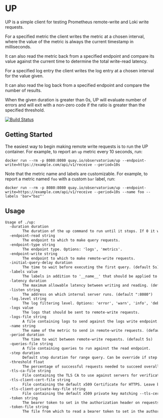 # UP

UP is a simple client for testing Prometheus remote-write and Loki write requests.

For a specified metric the client writes the metric at a chosen interval, where the value of the metric is always the current timestamp in milliseconds. 

It can also read the metric back from a specified endpoint and compare its value against the current time to determine the total write-read latency.

For a specified log entry the client writes the log entry at a chosen interval for the value given. 

It can also read the log back from a specified endpoint and compare the number of results.

When the given duration is greater than 0s, UP will evaluate number of errors and will exit with a non-zero code if the ratio is greater than the specified threshold.

[![Build Status](https://cloud.drone.io/api/badges/observatorium/up/status.svg)](https://cloud.drone.io/observatorium/up)

## Getting Started

The easiest way to begin making remote write requests is to run the UP container.
For example, to report an `up` metric every 10 seconds, run:

```shell
docker run --rm -p 8080:8080 quay.io/observatorium/up --endpoint-write=https://example.com/api/v1/receive --period=10s
```

Note that the metric name and labels are customizable.
For example, to report a metric named `foo` with a custom `bar` label, run:

```shell
docker run --rm -p 8080:8080 quay.io/observatorium/up --endpoint-write=https://example.com/api/v1/receive --period=10s --name foo --labels 'bar="baz"'
```

## Usage

[embedmd]:# (tmp/help.txt)
```txt
Usage of ./up:
  -duration duration
    	The duration of the up command to run until it stops. If 0 it will not stop until the process is terminated. (default 5m0s)
  -endpoint-read string
    	The endpoint to which to make query requests.
  -endpoint-type string
    	The endpoint type. Options: 'logs', 'metrics'.
  -endpoint-write string
    	The endpoint to which to make remote-write requests.
  -initial-query-delay duration
    	The time to wait before executing the first query. (default 5s)
  -labels value
    	The labels in addition to '__name__' that should be applied to remote-write requests.
  -latency duration
    	The maximum allowable latency between writing and reading. (default 15s)
  -listen string
    	The address on which internal server runs. (default ":8080")
  -log.level string
    	The log filtering level. Options: 'error', 'warn', 'info', 'debug'. (default "info")
  -logs value
    	The logs that should be sent to remote-write requests.
  -logs-file string
    	A file containing logs to send against the logs write endpoint.
  -name string
    	The name of the metric to send in remote-write requests. (default "up")
  -period duration
    	The time to wait between remote-write requests. (default 5s)
  -queries-file string
    	A file containing queries to run against the read endpoint.
  -step duration
    	Default step duration for range query. Can be override if step is set in query spec. (default 30s)
  -threshold float
    	The percentage of successful requests needed to succeed overall. 0 - 1. (default 0.9)
  -tls-ca-file string
    	File containing the TLS CA to use against servers for verification. If no CA is specified, there won't be any verification.
  -tls-client-cert-file string
    	File containing the default x509 Certificate for HTTPS. Leave blank to disable TLS.
  -tls-client-private-key-file string
    	File containing the default x509 private key matching --tls-cert-file. Leave blank to disable TLS.
  -token string
    	The bearer token to set in the authorization header on requests. Takes predence over --token-file if set.
  -token-file string
    	The file from which to read a bearer token to set in the authorization header on requests.
```
